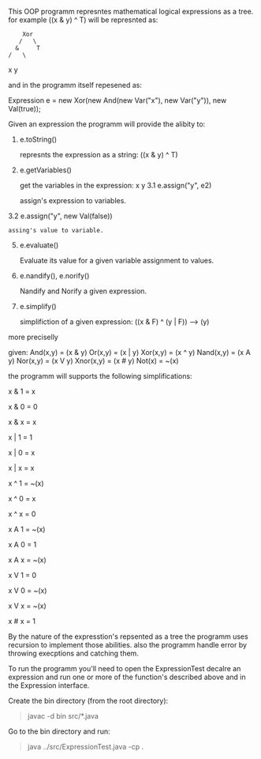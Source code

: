 This OOP programm represntes mathematical logical expressions as a tree.
for example ((x & y) ^ T) will be represnted as:

        Xor
       /   \
      &     T
    /   \
   x     y

and in the programm itself repesened as:

Expression e = new Xor(new And(new Var("x"), new Var("y")), new Val(true));


Given an expression the programm will provide the alibity to:

1. e.toString()

    represnts the expression as a string: ((x & y) ^ T)

3. e.getVariables()

    get the variables in the expression: x y
3.1 e.assign("y", e2)

    assign's expression to variables.
   
3.2 e.assign("y", new Val(false))

    assing's value to variable.

5. e.evaluate()
   
    Evaluate its value for a given variable assignment to values.

7. e.nandify(), e.norify()
   
    Nandify and Norify a given expression.

9. e.simplify()

    simplifiction of a given expression: ((x & F) ^ (y | F)) --> (y)


more preciselly

given:
And(x,y) = (x & y)
Or(x,y) = (x | y)
Xor(x,y) = (x ^ y)
Nand(x,y) = (x A y)
Nor(x,y) = (x V y)
Xnor(x,y) = (x # y)
Not(x) = ~(x)

the programm will supports the following simplifications:

x & 1 = x

x & 0 = 0

x & x = x

x | 1 = 1

x | 0 = x

x | x = x

x ^ 1 = ~(x)

x ^ 0 = x

x ^ x = 0

x A 1 = ~(x)

x A 0 = 1

x A x = ~(x)

x V 1 = 0

x V 0 = ~(x)

x V x = ~(x)

x # x = 1


By the nature of the expresstion's repsented as a tree the programm uses recursion
to implement those abilities. also the programm handle error by throwing execptions and catching them.


To run the programm you'll need to open the ExpressionTest decalre an expression
and run one or more of the function's described above and in the Expression interface.

Create the bin directory (from the root directory):
> javac -d bin src/*.java

Go to the bin directory and run:
> java ../src/ExpressionTest.java -cp .









